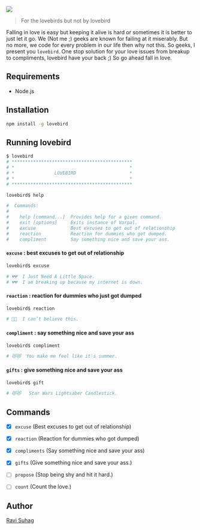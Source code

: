 <img align="center" src="media/icon.png">

> For the lovebirds but not by lovebird

Falling in love is easy but keeping it alive is hard or sometimes it is better to just let it go. We (Not me ;) geeks are known for failing at it miserably. But no more, we code for every problem in our life then why not this. So geeks, I present you `lovebird`. One stop solution for your love issues from breakup to compliments, lovebird have your back ;) So go ahead fall in love.

## Requirements

- Node.js

## Installation

```sh
npm install -g lovebird
```
## Running lovebird

```sh
$ lovebird
# *********************************************
# *                                           *
# *               LOVEBIRD                    *
# *                                           *
# *********************************************

lovebird$ help

#  Commands:
#
#    help [command...]  Provides help for a given command.
#    exit [options]     Exits instance of Vorpal.
#    excuse             Best excuses to get out of relationship
#    reaction           Reaction for dummies who got dumped.
#    compliment         Say something nice and save your ass.
```

#### `excuse` : best excuses to get out of relationship

```sh
lovebird$ excuse

# 💔💔  I Just Need A Little Space.
# 💔💔  I am breaking up because my internet is down.
```

#### `reaction` : reaction for dummies who just got dumped

```sh
lovebird$ reaction

# 🙌🙌  I can’t believe this.
```

#### `compliment` : say something nice and save your ass

```sh
lovebird$ compliment

# 😻😻  You make me feel like it's summer.
```

#### `gifts` : give something nice and save your ass

```sh
lovebird$ gift

# 😻😻   Star Wars Lightsaber Candlestick.
```

## Commands

- [x] `excuse` (Best excuses to get out of relationship)
- [x] `reaction` (Reaction for dummies who got dumped)
- [x] `compliments` (Say something nice and save your ass)
- [x] `gifts`  (Give something nice and save your ass.)
- [ ] `propose` (Stop being shy and hit it hard.)
- [ ] `count` (Count the love.)


## Author
[Ravi Suhag](http://www.ravisuhag.com)